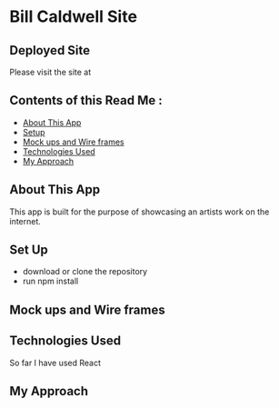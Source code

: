 # Bill Caldwell Site

## Deployed Site

Please visit the site at

## Contents of this Read Me :

- [About This App](#about-this-app)
- [Setup](#set-up)
- [Mock ups and Wire frames](#mock-ups-and-wire-frames)
- [Technologies Used](#technologies-used)
- [My Approach](#My-Approach)

## About This App

This app is built for the purpose of showcasing an artists work on the internet.

## Set Up

- download or clone the repository
- run npm install

## Mock ups and Wire frames

## Technologies Used

So far I have used React

## My Approach
